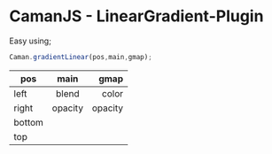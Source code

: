 # CamanJS - LinearGradient-Plugin

Easy using;

```javascript
Caman.gradientLinear(pos,main,gmap);
```

| pos           | main          | gmap  |
| ------------- |:-------------:| -----:|
| left          | blend         | color |
| right         | opacity       |opacity|
| bottom        |               |       |
| top           |               |       |

